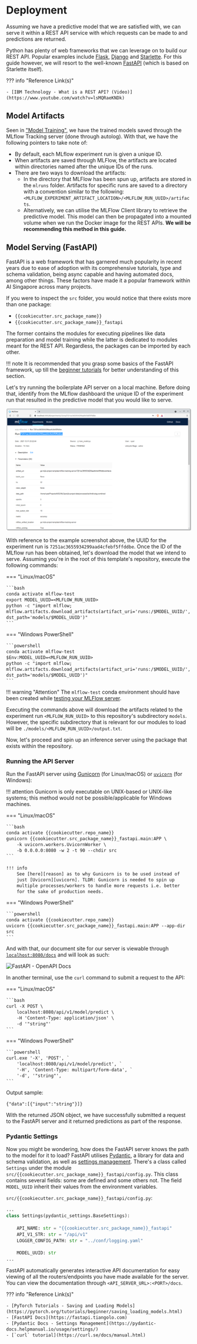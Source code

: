 # Deployment

Assuming we have a predictive model that we are satisfied with, we can
serve it within a REST API service with which requests can be made to
and predictions are returned.

Python has plenty of web frameworks that we can leverage on to build
our REST API. Popular examples include [Flask], [Django] and 
[Starlette]. For this guide however, we will resort to the well-known 
[FastAPI] (which is based on Starlette itself).

??? info "Reference Link(s)"

    - [IBM Technology - What is a REST API? (Video)](https://www.youtube.com/watch?v=lsMQRaeKNDk)

[Flask]: https://flask.palletsprojects.com/
[Django]: https://www.djangoproject.com/
[Starlette]: https://www.starlette.io/
[FastAPI]: https://fastapi.tiangolo.com/

## Model Artifacts

Seen in ["Model Training"][train], we have the trained models saved
through the MLflow Tracking server (done through autolog). With that,
we have the following pointers to take note of:

- By default, each MLflow experiment run is given a unique ID.
- When artifacts are saved through MLFlow, the artifacts are located
  within directories named after the unique IDs of the runs.
- There are two ways to download the artifacts:
    - In the directory that MLFlow has been spun up, artifacts are
      stored in the `mlruns` folder. Artifacts for specific runs are
      saved to a directory with a convention similar to the following:
      `<MLFLOW_EXPERIMENT_ARTIFACT_LOCATION>/<MLFLOW_RUN_UUID>/artifacts`.
    - Alternatively, we can utilise the MLFlow Client library to 
      retrieve the predictive model. This model can then be propagated 
      into a mounted volume when we run the Docker image for the REST 
      APIs. __We will be recommending this method in this guide.__

[train]: ./07-job-orchestration.md#model-training

## Model Serving (FastAPI)

FastAPI is a web framework that has garnered much popularity in recent
years due to ease of adoption with its comprehensive tutorials, type
and schema validation, being async capable and having automated docs,
among other things. These factors have made it a popular framework
within AI Singapore across many projects.

If you were to inspect the `src` folder, you would notice that there
exists more than one package:

- `{{cookiecutter.src_package_name}}`
- `{{cookiecutter.src_package_name}}_fastapi`

The former contains the modules for executing pipelines like data 
preparation and model training while the latter is dedicated to modules 
meant for the REST API. Regardless, the packages can be imported by 
each other.

!!! note
    It is recommended that you grasp some basics of the FastAPI
    framework, up till the [beginner tutorials] for better 
    understanding of this section.

Let's try running the boilerplate API server on a local machine. Before
doing that, identify from the MLflow dashboard the unique ID of the
experiment run that resulted in the predictive model that you would
like to serve.

![MLflow - Dashboard Run View](../common/assets/screenshots/mlflow-dashboard-run-view.png)

With reference to the example screenshot above, the UUID for the 
experiment run is `7251ac3655934299aad4cfebf5ffddbe`. Once the ID of 
the MLflow run has been obtained, let's download the model that we 
intend to serve. Assuming you're in the root of this template's 
repository, execute the following commands:

=== "Linux/macOS"

    ```bash
    conda activate mlflow-test
    export MODEL_UUID=<MLFLOW_RUN_UUID>
    python -c "import mlflow; mlflow.artifacts.download_artifacts(artifact_uri='runs:/$MODEL_UUID/', dst_path='models/$MODEL_UUID')"
    ```

=== "Windows PowerShell"

    ```powershell
    conda activate mlflow-test
    $Env:MODEL_UUID=<MLFLOW_RUN_UUID>
    python -c "import mlflow; mlflow.artifacts.download_artifacts(artifact_uri='runs:/$MODEL_UUID/', dst_path='models/$MODEL_UUID')"
    ```

!!! warning "Attention"
    The `mlflow-test` conda environment should have been created while
    [testing your MLFlow server](setting-up/03-mlops-components-platform.md#logging-to-tracking-server).

Executing the commands above will download the artifacts related to the
experiment run `<MLFLOW_RUN_UUID>` to this repository's subdirectory 
`models`. However, the specific subdirectory that is relevant for our 
modules to load will be `./models/<MLFLOW_RUN_UUID>/output.txt`.

Now, let's proceed and spin up an inference server using the package 
that exists within the repository.

[beginner tutorials]: https://fastapi.tiangolo.com/tutorial/

### Running the API Server

Run the FastAPI server using [Gunicorn](https://gunicorn.org)
(for Linux/macOS) or [`uvicorn`][uvicorn] (for Windows):

!!! attention
    Gunicorn is only executable on UNIX-based or UNIX-like systems;
    this method would not be possible/applicable for Windows machines.

=== "Linux/macOS"

    ```bash
    conda activate {{cookiecutter.repo_name}}
    gunicorn {{cookiecutter.src_package_name}}_fastapi.main:APP \
        -k uvicorn.workers.UvicornWorker \
        -b 0.0.0.0:8080 -w 2 -t 90 --chdir src
    ```

    !!! info
        See [here][reason] as to why Gunicorn is to be used instead of
        just [Uvicorn][uvicorn]. TLDR: Gunicorn is needed to spin up 
        multiple processes/workers to handle more requests i.e. better 
        for the sake of production needs.

=== "Windows PowerShell"

    ```powershell
    conda activate {{cookiecutter.repo_name}}
    uvicorn {{cookiecutter.src_package_name}}_fastapi.main:APP --app-dir src
    ```

And with that, our document site for our server is viewable through
[`localhost:8080/docs`](http://localhost:8080/docs) and will look as
such:

![FastAPI - OpenAPI Docs](assets/screenshots/fastapi-openapi-docs.png)

In another terminal, use the `curl` command to submit a request to the API:

=== "Linux/macOS"

    ```bash
    curl -X POST \
        localhost:8080/api/v1/model/predict \
        -H 'Content-Type: application/json' \
        -d '"string"'
    ```
    
=== "Windows PowerShell"

    ```powershell
    curl.exe '-X', 'POST', `
        'localhost:8080/api/v1/model/predict', `
        '-H', 'Content-Type: multipart/form-data', `
        '-d', '"string"',
    ```
    
Output sample:

```
{"data":[{"input":"string"}]}
```

With the returned JSON object, we have successfully submitted a request
to the FastAPI server and it returned predictions as part of the
response.

[reason]: https://fastapi.tiangolo.com/deployment/server-workers/
[uvicorn]: https://www.uvicorn.org/

### Pydantic Settings

Now you might be wondering, how does the FastAPI server knows the path
to the model for it to load? FastAPI utilises [Pydantic], a library for 
data and schema validation, as well as [settings management]. There's a 
class called `Settings` under the module
`src/{{cookiecutter.src_package_name}}_fastapi/config.py`. This class 
contains several fields: some are defined and some others not. The 
field `MODEL_UUID` inherit their values from the environment variables.

`src/{{cookiecutter.src_package_name}}_fastapi/config.py`:
```python
...
class Settings(pydantic_settings.BaseSettings):

    API_NAME: str = "{{cookiecutter.src_package_name}}_fastapi"
    API_V1_STR: str = "/api/v1"
    LOGGER_CONFIG_PATH: str = "../conf/logging.yaml"

    MODEL_UUID: str
...
```

FastAPI automatically generates interactive API documentation for easy
viewing of all the routers/endpoints you have made available for the
server. You can view the documentation through
`<API_SERVER_URL>:<PORT>/docs`. 

??? info "Reference Link(s)"

    - [PyTorch Tutorials - Saving and Loading Models](https://pytorch.org/tutorials/beginner/saving_loading_models.html)
    - [FastAPI Docs](https://fastapi.tiangolo.com)
    - [Pydantic Docs - Settings Management](https://pydantic-docs.helpmanual.io/usage/settings/)
    - [`curl` tutorial](https://curl.se/docs/manual.html)

[Pydantic]: https://pydantic-docs.helpmanual.io/
[settings management]: https://fastapi.tiangolo.com/advanced/settings/?h=env#pydantic-settings
